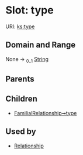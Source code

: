 
# Slot: type




URI: [ks:type](https://w3id.org/linkml/tests/kitchen_sink/type)


## Domain and Range

None &#8594;  <sub>0..1</sub> [String](String.md)

## Parents


## Children

 *  [FamilialRelationship➞type](FamilialRelationship_type.md)

## Used by

 * [Relationship](Relationship.md)
